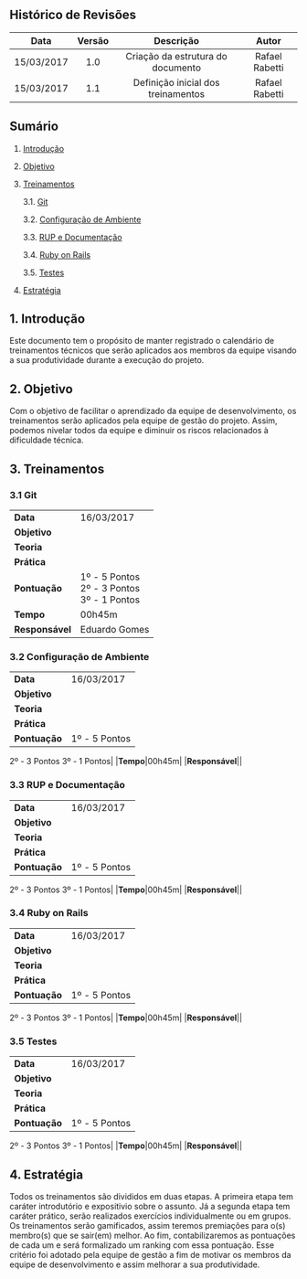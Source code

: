 ## Histórico de Revisões

| Data | Versão | Descrição | Autor |
|:----:|:------:|:---------:|:-----:|
|15/03/2017|1.0|Criação da estrutura do documento|Rafael Rabetti|
|15/03/2017|1.1|Definição inicial dos treinamentos|Rafael Rabetti|

## Sumário
1.   [Introdução](#1-introdução)

2.   [Objetivo](#2-objetivo)

3.   [Treinamentos](#3-treinamentos)

     3.1. [Git](#31-git)

     3.2. [Configuração de Ambiente](#32-configuração-de-ambiente)

     3.3. [RUP e Documentação](#33-rup-e-documentação)

     3.4. [Ruby on Rails](#34-ruby-on-rails)

     3.5. [Testes](#35-testes)

4.   [Estratégia](#4-estratégia) 

## 1. Introdução

Este documento tem o propósito de manter registrado o calendário de treinamentos técnicos que serão aplicados aos membros da equipe visando a sua produtividade durante a execução do projeto.

## 2. Objetivo

Com o objetivo de facilitar o aprendizado da equipe de desenvolvimento, os treinamentos serão aplicados pela equipe de gestão do projeto. Assim, podemos nivelar todos da equipe e diminuir os riscos relacionados à dificuldade técnica.

## 3. Treinamentos

### 3.1 Git

| | |
|-|-|
|**Data**|16/03/2017|
|**Objetivo**||
|**Teoria**||
|**Prática**||
|**Pontuação**|1º - 5 Pontos <br />2º - 3 Pontos <br />3º - 1 Pontos |
|**Tempo**|00h45m|
|**Responsável**|Eduardo Gomes|


### 3.2 Configuração de Ambiente

| | |
|-|-|
|**Data**|16/03/2017|
|**Objetivo**||
|**Teoria**||
|**Prática**||
|**Pontuação**|1º - 5 Pontos
2º - 3 Pontos
3º - 1 Pontos|
|**Tempo**|00h45m|
|**Responsável**||

### 3.3 RUP e Documentação

| | |
|-|-|
|**Data**|16/03/2017|
|**Objetivo**||
|**Teoria**||
|**Prática**||
|**Pontuação**|1º - 5 Pontos
2º - 3 Pontos
3º - 1 Pontos|
|**Tempo**|00h45m|
|**Responsável**||

### 3.4 Ruby on Rails

| | |
|-|-|
|**Data**|16/03/2017|
|**Objetivo**||
|**Teoria**||
|**Prática**||
|**Pontuação**|1º - 5 Pontos
2º - 3 Pontos
3º - 1 Pontos|
|**Tempo**|00h45m|
|**Responsável**||

### 3.5 Testes

| | |
|-|-|
|**Data**|16/03/2017|
|**Objetivo**||
|**Teoria**||
|**Prática**||
|**Pontuação**|1º - 5 Pontos
2º - 3 Pontos
3º - 1 Pontos|
|**Tempo**|00h45m|
|**Responsável**||

## 4. Estratégia

Todos os treinamentos são divididos em duas etapas. A primeira etapa tem caráter introdutório e expositivio sobre o assunto. Já a segunda etapa tem caráter prático, serão realizados exercícios individualmente ou em grupos. Os treinamentos serão gamificados, assim teremos premiações para o(s) membro(s) que se sair(em) melhor. Ao fim, contabilizaremos as pontuações de cada um e será formalizado um ranking com essa pontuação. Esse critério foi adotado pela equipe de gestão a fim de motivar os membros da equipe de desenvolvimento e assim melhorar a sua produtividade.

